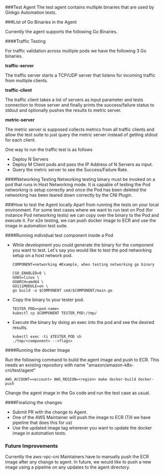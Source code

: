 ###Test Agent
The test agent contains multiple binaries that are used by Ginkgo Automation tests. 

###List of Go Binaries in the Agent

Currently the agent supports the following Go Binaries.

####Traffic Testing

For traffic validation across multiple pods we have the following 3 Go binaries.

**traffic-server**

The traffic server starts a TCP/UDP server that listens for incoming traffic from multiple clients. 

**traffic-client**

The traffic client takes a list of servers as input parameter and tests connection to those server and finally prints the success/failure status to stdout and optionally pushes the results to metric server.

**metric-server**

The metric server is supposed collects metrics from all traffic clients and allow the test suite to just query the metric server instead of getting stdout for each client.

One way to run the traffic test is as follows
- Deploy N Servers 
- Deploy M Client pods and pass the IP Address of N Servers as input.
- Query the metric server to see the Success/Failure Rate.

####Networking Testing
Networking testing binary must be invoked on a pod that runs in Host Networking mode. It is capable of testing the Pod networking is setup correctly and once the Pod has been deleted the networking has been teared down correctly by the CNI Plugin.

###How to test the Agent locally
Apart from running the tests on your local environment. For some test cases where we want to run test on Pod (for instance Pod networking tests) we can copy over the binary to the Pod and execute it. For e2e testing, we can push docker image to ECR and use the image in automation test suite.

####Running individual test component inside a Pod
- While development you could generate the binary for the component you want to test. Let's say you would like to test the pod networking setup on a host network pod.
  ```
  COMPONENT=networking #Example, when testing networking go binary
    
  CGO_ENABLED=0 \
  GOOS=linux \
  GOARCH=amd64 \
  GO111MODULE=on \
  go build -o $COMPONENT cmd/$COMPONENT/main.go
  ```
- Copy the binary to your tester pod.
  ```
  TESTER_POD=<pod-name>
  kubectl cp $COMPONENT TESTER_POD:/tmp/
  ```
- Execute the binary by doing an exec into the pod and see the desired results.
  ```
  kubectl exec -ti $TESTER_POD sh
  ./tmp/<component> --<flags>
  ```

####Running the docker Image

Run the following command to build the agent image and push to ECR. This needs an existing repository with name "amazon/amazon-k8s-cni/test/agent"
```
AWS_ACCOUNT=<account> AWS_REGION=<region> make docker-build docker-push
``` 
Change the agent image in the Go code and run the test case as usual.

####Finalizing the changes
- Submit PR with the change to Agent.
- One of the AWS Maintainer will push the image to ECR (Till we have pipeline that does this for us)
- Use the updated image tag wherever you want to update the docker image in automation tests.

### Future Improvements
Currently the aws-vpc-cni Maintainers have to manually push the ECR image after any change to agent. In future, we would like to push a new image using a pipeline on any updates to the agent directory.
